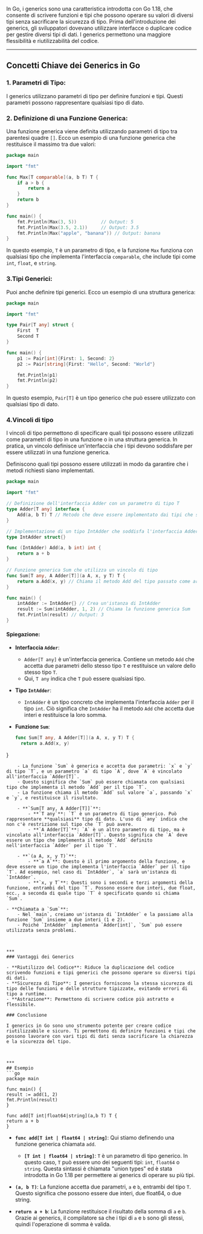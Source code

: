 In Go, i generics sono una caratteristica introdotta con Go 1.18, che consente di scrivere funzioni e tipi che possono operare su valori di diversi tipi senza sacrificare la sicurezza di tipo. Prima dell'introduzione dei generics, gli sviluppatori dovevano utilizzare interfacce o duplicare codice per gestire diversi tipi di dati. I generics permettono una maggiore flessibilità e riutilizzabilità del codice.


***
## Concetti Chiave dei Generics in Go
### **1. Parametri di Tipo**: 
 I generics utilizzano parametri di tipo per definire funzioni e tipi. Questi parametri possono rappresentare qualsiasi tipo di dato.


### **2. Definizione di una Funzione Generica**: 
Una funzione generica viene definita utilizzando parametri di tipo tra parentesi quadre `[]`. Ecco un esempio di una funzione generica che restituisce il massimo tra due valori:

```go
package main

import "fmt"

func Max[T comparable](a, b T) T {
    if a > b {
        return a
    }
    return b
}

func main() {
    fmt.Println(Max(3, 5))         // Output: 5
    fmt.Println(Max(3.5, 2.1))     // Output: 3.5
    fmt.Println(Max("apple", "banana")) // Output: banana
}
```

In questo esempio, `T` è un parametro di tipo, e la funzione `Max` funziona con qualsiasi tipo che implementa l'interfaccia `comparable`, che include tipi come `int`, `float`, e `string`.


### **3.Tipi Generici**: 
Puoi anche definire tipi generici. Ecco un esempio di una struttura generica:

```go
package main

import "fmt"

type Pair[T any] struct {
    First  T
    Second T
}

func main() {
    p1 := Pair[int]{First: 1, Second: 2}
    p2 := Pair[string]{First: "Hello", Second: "World"}

    fmt.Println(p1)
    fmt.Println(p2)
}
```

In questo esempio, `Pair[T]` è un tipo generico che può essere utilizzato con qualsiasi tipo di dato.


### **4.Vincoli di tipo**
I vincoli di tipo permettono di specificare quali tipi possono essere utilizzati come parametri di tipo in una funzione o in una struttura generica. In pratica, un vincolo definisce un'interfaccia che i tipi devono soddisfare per essere utilizzati in una funzione generica.

Definiscono quali tipi possono essere utilizzati in modo da garantire che i metodi richiesti siano implementati. 

```go
package main

import "fmt"

// Definizione dell'interfaccia Adder con un parametro di tipo T
type Adder[T any] interface {
    Add(a, b T) T // Metodo che deve essere implementato dai tipi che soddisfano questo vincolo
}

// Implementazione di un tipo IntAdder che soddisfa l'interfaccia Adder per int
type IntAdder struct{}

func (IntAdder) Add(a, b int) int {
    return a + b
}

// Funzione generica Sum che utilizza un vincolo di tipo
func Sum[T any, A Adder[T]](a A, x, y T) T {
    return a.Add(x, y) // Chiama il metodo Add del tipo passato come argomento
}

func main() {
    intAdder := IntAdder{} // Crea un'istanza di IntAdder
    result := Sum(intAdder, 1, 2) // Chiama la funzione generica Sum
    fmt.Println(result) // Output: 3
}
```

#### Spiegazione:
- **Interfaccia `Adder`**:
    - `Adder[T any]` è un'interfaccia generica. Contiene un metodo `Add` che accetta due parametri dello stesso tipo `T` e restituisce un valore dello stesso tipo `T`.
    - Qui, `T any` indica che `T` può essere qualsiasi tipo.

- **Tipo `IntAdder`**:
    - `IntAdder` è un tipo concreto che implementa l'interfaccia `Adder` per il tipo `int`. Ciò significa che `IntAdder` ha il metodo `Add` che accetta due interi e restituisce la loro somma.

- **Funzione `Sum`**:
  ```go
  func Sum[T any, A Adder[T]](a A, x, y T) T {
    return a.Add(x, y)
}
```
    - La funzione `Sum` è generica e accetta due parametri: `x` e `y` di tipo `T`, e un parametro `a` di tipo `A`, dove `A` è vincolato all'interfaccia `Adder[T]`.
    - Questo significa che `Sum` può essere chiamata con qualsiasi tipo che implementa il metodo `Add` per il tipo `T`.
    - La funzione chiama il metodo `Add` sul valore `a`, passando `x` e `y`, e restituisce il risultato.
      
	- **`Sum[T any, A Adder[T]]`**:
	    - **`T any`**: `T` è un parametro di tipo generico. Può rappresentare **qualsiasi** tipo di dato. L'uso di `any` indica che non c'è restrizione sul tipo che `T` può avere.
	    - **`A Adder[T]`**: `A` è un altro parametro di tipo, ma è vincolato all'interfaccia `Adder[T]`. Questo significa che `A` deve essere un tipo che implementa il metodo `Add` definito nell'interfaccia `Adder` per il tipo `T`.
	      
	- **`(a A, x, y T)`**:
	    - **`a A`**: Questo è il primo argomento della funzione, e deve essere un tipo che implementa l'interfaccia `Adder` per il tipo `T`. Ad esempio, nel caso di `IntAdder`, `a` sarà un'istanza di `IntAdder`.
	    - **`x, y T`**: Questi sono i secondi e terzi argomenti della funzione, entrambi del tipo `T`. Possono essere due interi, due float, ecc., a seconda di quale tipo `T` è specificato quando si chiama `Sum`.

- **Chiamata a `Sum`**:
    - Nel `main`, creiamo un'istanza di `IntAdder` e la passiamo alla funzione `Sum` insieme a due interi (1 e 2).
    - Poiché `IntAdder` implementa `Adder[int]`, `Sum` può essere utilizzata senza problemi.



***
### Vantaggi dei Generics

- **Riutilizzo del Codice**: Riduce la duplicazione del codice scrivendo funzioni e tipi generici che possono operare su diversi tipi di dati.
- **Sicurezza di Tipo**: I generics forniscono la stessa sicurezza di tipo delle funzioni e delle strutture tipizzate, evitando errori di tipo a runtime.
- **Astrazione**: Permettono di scrivere codice più astratto e flessibile.

### Conclusione

I generics in Go sono uno strumento potente per creare codice riutilizzabile e sicuro. Ti permettono di definire funzioni e tipi che possono lavorare con vari tipi di dati senza sacrificare la chiarezza e la sicurezza del tipo.



***
## Esempio
```go
package main

func main() {
result := add(1, 2)
fmt.Println(result)
}

func add[T int|float64|string](a,b T) T {
return a + b
}
```

- **`func add[T int | float64 | string]`**: Qui stiamo definendo una funzione generica chiamata `add`.
    
    - **`[T int | float64 | string]`**: `T` è un parametro di tipo generico. In questo caso, `T` può essere uno dei seguenti tipi: `int`, `float64` o `string`. Questa sintassi è chiamata "union types" ed è stata introdotta in Go 1.18 per permettere ai generics di operare su più tipi.
- **`(a, b T)`**: La funzione accetta due parametri, `a` e `b`, entrambi del tipo `T`. Questo significa che possono essere due interi, due float64, o due string.
    
- **`return a + b`**: La funzione restituisce il risultato della somma di `a` e `b`. Grazie ai generics, il compilatore sa che i tipi di `a` e `b` sono gli stessi, quindi l'operazione di somma è valida.